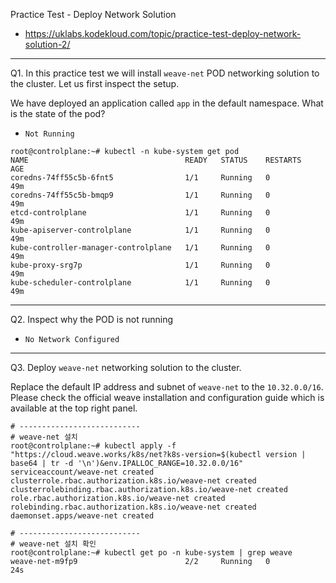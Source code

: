Practice Test - Deploy Network Solution

- https://uklabs.kodekloud.com/topic/practice-test-deploy-network-solution-2/

---

Q1. In this practice test we will install `weave-net` POD networking solution to the cluster. Let us first inspect the setup.

We have deployed an application called `app` in the default namespace. What is the state of the pod?

- `Not Running`

```shell
root@controlplane:~# kubectl -n kube-system get pod
NAME                                   READY   STATUS    RESTARTS   AGE
coredns-74ff55c5b-6fnt5                1/1     Running   0          49m
coredns-74ff55c5b-bmqp9                1/1     Running   0          49m
etcd-controlplane                      1/1     Running   0          49m
kube-apiserver-controlplane            1/1     Running   0          49m
kube-controller-manager-controlplane   1/1     Running   0          49m
kube-proxy-srg7p                       1/1     Running   0          49m
kube-scheduler-controlplane            1/1     Running   0          49m
```

---

Q2. Inspect why the POD is not running

- `No Network Configured`

---

Q3. Deploy `weave-net` networking solution to the cluster.

Replace the default IP address and subnet of `weave-net` to the `10.32.0.0/16`. Please check the official weave installation and configuration guide which is available at the top right panel.

```shell
# ---------------------------
# weave-net 설치
root@controlplane:~# kubectl apply -f "https://cloud.weave.works/k8s/net?k8s-version=$(kubectl version | base64 | tr -d '\n')&env.IPALLOC_RANGE=10.32.0.0/16"
serviceaccount/weave-net created
clusterrole.rbac.authorization.k8s.io/weave-net created
clusterrolebinding.rbac.authorization.k8s.io/weave-net created
role.rbac.authorization.k8s.io/weave-net created
rolebinding.rbac.authorization.k8s.io/weave-net created
daemonset.apps/weave-net created

# ---------------------------
# weave-net 설치 확인
root@controlplane:~# kubectl get po -n kube-system | grep weave
weave-net-m9fp9                        2/2     Running   0          24s
```

